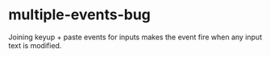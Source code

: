 multiple-events-bug
===================

Joining keyup + paste events for inputs makes the event fire when any input text is modified.
